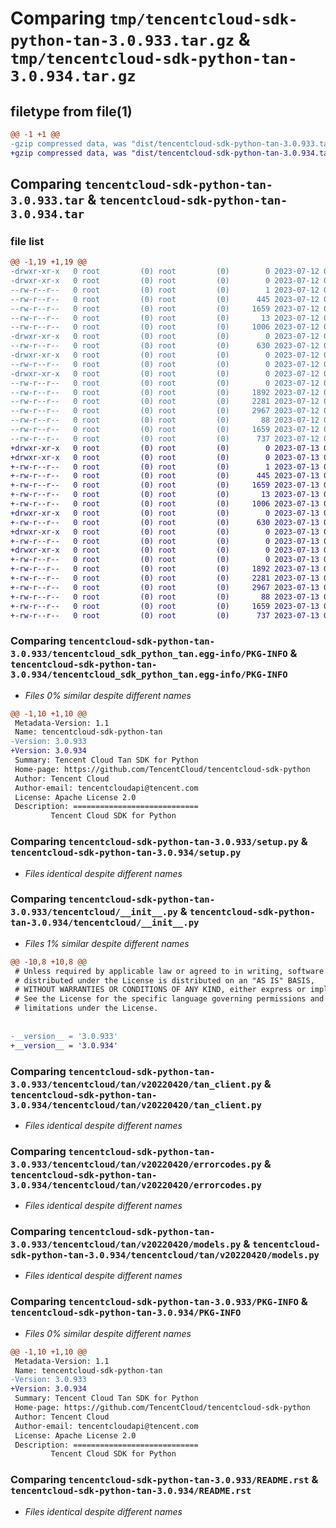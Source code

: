 # Comparing `tmp/tencentcloud-sdk-python-tan-3.0.933.tar.gz` & `tmp/tencentcloud-sdk-python-tan-3.0.934.tar.gz`

## filetype from file(1)

```diff
@@ -1 +1 @@
-gzip compressed data, was "dist/tencentcloud-sdk-python-tan-3.0.933.tar", last modified: Wed Jul 12 00:37:17 2023, max compression
+gzip compressed data, was "dist/tencentcloud-sdk-python-tan-3.0.934.tar", last modified: Thu Jul 13 00:33:17 2023, max compression
```

## Comparing `tencentcloud-sdk-python-tan-3.0.933.tar` & `tencentcloud-sdk-python-tan-3.0.934.tar`

### file list

```diff
@@ -1,19 +1,19 @@
-drwxr-xr-x   0 root         (0) root         (0)        0 2023-07-12 00:37:17.000000 tencentcloud-sdk-python-tan-3.0.933/
-drwxr-xr-x   0 root         (0) root         (0)        0 2023-07-12 00:37:17.000000 tencentcloud-sdk-python-tan-3.0.933/tencentcloud_sdk_python_tan.egg-info/
--rw-r--r--   0 root         (0) root         (0)        1 2023-07-12 00:37:17.000000 tencentcloud-sdk-python-tan-3.0.933/tencentcloud_sdk_python_tan.egg-info/dependency_links.txt
--rw-r--r--   0 root         (0) root         (0)      445 2023-07-12 00:37:17.000000 tencentcloud-sdk-python-tan-3.0.933/tencentcloud_sdk_python_tan.egg-info/SOURCES.txt
--rw-r--r--   0 root         (0) root         (0)     1659 2023-07-12 00:37:17.000000 tencentcloud-sdk-python-tan-3.0.933/tencentcloud_sdk_python_tan.egg-info/PKG-INFO
--rw-r--r--   0 root         (0) root         (0)       13 2023-07-12 00:37:17.000000 tencentcloud-sdk-python-tan-3.0.933/tencentcloud_sdk_python_tan.egg-info/top_level.txt
--rw-r--r--   0 root         (0) root         (0)     1006 2023-07-12 00:37:17.000000 tencentcloud-sdk-python-tan-3.0.933/setup.py
-drwxr-xr-x   0 root         (0) root         (0)        0 2023-07-12 00:37:17.000000 tencentcloud-sdk-python-tan-3.0.933/tencentcloud/
--rw-r--r--   0 root         (0) root         (0)      630 2023-07-12 00:37:17.000000 tencentcloud-sdk-python-tan-3.0.933/tencentcloud/__init__.py
-drwxr-xr-x   0 root         (0) root         (0)        0 2023-07-12 00:37:17.000000 tencentcloud-sdk-python-tan-3.0.933/tencentcloud/tan/
--rw-r--r--   0 root         (0) root         (0)        0 2023-07-12 00:37:17.000000 tencentcloud-sdk-python-tan-3.0.933/tencentcloud/tan/__init__.py
-drwxr-xr-x   0 root         (0) root         (0)        0 2023-07-12 00:37:17.000000 tencentcloud-sdk-python-tan-3.0.933/tencentcloud/tan/v20220420/
--rw-r--r--   0 root         (0) root         (0)        0 2023-07-12 00:37:17.000000 tencentcloud-sdk-python-tan-3.0.933/tencentcloud/tan/v20220420/__init__.py
--rw-r--r--   0 root         (0) root         (0)     1892 2023-07-12 00:37:17.000000 tencentcloud-sdk-python-tan-3.0.933/tencentcloud/tan/v20220420/tan_client.py
--rw-r--r--   0 root         (0) root         (0)     2281 2023-07-12 00:37:17.000000 tencentcloud-sdk-python-tan-3.0.933/tencentcloud/tan/v20220420/errorcodes.py
--rw-r--r--   0 root         (0) root         (0)     2967 2023-07-12 00:37:17.000000 tencentcloud-sdk-python-tan-3.0.933/tencentcloud/tan/v20220420/models.py
--rw-r--r--   0 root         (0) root         (0)       88 2023-07-12 00:37:17.000000 tencentcloud-sdk-python-tan-3.0.933/setup.cfg
--rw-r--r--   0 root         (0) root         (0)     1659 2023-07-12 00:37:17.000000 tencentcloud-sdk-python-tan-3.0.933/PKG-INFO
--rw-r--r--   0 root         (0) root         (0)      737 2023-07-12 00:37:17.000000 tencentcloud-sdk-python-tan-3.0.933/README.rst
+drwxr-xr-x   0 root         (0) root         (0)        0 2023-07-13 00:33:17.000000 tencentcloud-sdk-python-tan-3.0.934/
+drwxr-xr-x   0 root         (0) root         (0)        0 2023-07-13 00:33:17.000000 tencentcloud-sdk-python-tan-3.0.934/tencentcloud_sdk_python_tan.egg-info/
+-rw-r--r--   0 root         (0) root         (0)        1 2023-07-13 00:33:17.000000 tencentcloud-sdk-python-tan-3.0.934/tencentcloud_sdk_python_tan.egg-info/dependency_links.txt
+-rw-r--r--   0 root         (0) root         (0)      445 2023-07-13 00:33:17.000000 tencentcloud-sdk-python-tan-3.0.934/tencentcloud_sdk_python_tan.egg-info/SOURCES.txt
+-rw-r--r--   0 root         (0) root         (0)     1659 2023-07-13 00:33:17.000000 tencentcloud-sdk-python-tan-3.0.934/tencentcloud_sdk_python_tan.egg-info/PKG-INFO
+-rw-r--r--   0 root         (0) root         (0)       13 2023-07-13 00:33:17.000000 tencentcloud-sdk-python-tan-3.0.934/tencentcloud_sdk_python_tan.egg-info/top_level.txt
+-rw-r--r--   0 root         (0) root         (0)     1006 2023-07-13 00:33:17.000000 tencentcloud-sdk-python-tan-3.0.934/setup.py
+drwxr-xr-x   0 root         (0) root         (0)        0 2023-07-13 00:33:17.000000 tencentcloud-sdk-python-tan-3.0.934/tencentcloud/
+-rw-r--r--   0 root         (0) root         (0)      630 2023-07-13 00:33:17.000000 tencentcloud-sdk-python-tan-3.0.934/tencentcloud/__init__.py
+drwxr-xr-x   0 root         (0) root         (0)        0 2023-07-13 00:33:17.000000 tencentcloud-sdk-python-tan-3.0.934/tencentcloud/tan/
+-rw-r--r--   0 root         (0) root         (0)        0 2023-07-13 00:33:17.000000 tencentcloud-sdk-python-tan-3.0.934/tencentcloud/tan/__init__.py
+drwxr-xr-x   0 root         (0) root         (0)        0 2023-07-13 00:33:17.000000 tencentcloud-sdk-python-tan-3.0.934/tencentcloud/tan/v20220420/
+-rw-r--r--   0 root         (0) root         (0)        0 2023-07-13 00:33:17.000000 tencentcloud-sdk-python-tan-3.0.934/tencentcloud/tan/v20220420/__init__.py
+-rw-r--r--   0 root         (0) root         (0)     1892 2023-07-13 00:33:17.000000 tencentcloud-sdk-python-tan-3.0.934/tencentcloud/tan/v20220420/tan_client.py
+-rw-r--r--   0 root         (0) root         (0)     2281 2023-07-13 00:33:17.000000 tencentcloud-sdk-python-tan-3.0.934/tencentcloud/tan/v20220420/errorcodes.py
+-rw-r--r--   0 root         (0) root         (0)     2967 2023-07-13 00:33:17.000000 tencentcloud-sdk-python-tan-3.0.934/tencentcloud/tan/v20220420/models.py
+-rw-r--r--   0 root         (0) root         (0)       88 2023-07-13 00:33:17.000000 tencentcloud-sdk-python-tan-3.0.934/setup.cfg
+-rw-r--r--   0 root         (0) root         (0)     1659 2023-07-13 00:33:17.000000 tencentcloud-sdk-python-tan-3.0.934/PKG-INFO
+-rw-r--r--   0 root         (0) root         (0)      737 2023-07-13 00:33:17.000000 tencentcloud-sdk-python-tan-3.0.934/README.rst
```

### Comparing `tencentcloud-sdk-python-tan-3.0.933/tencentcloud_sdk_python_tan.egg-info/PKG-INFO` & `tencentcloud-sdk-python-tan-3.0.934/tencentcloud_sdk_python_tan.egg-info/PKG-INFO`

 * *Files 0% similar despite different names*

```diff
@@ -1,10 +1,10 @@
 Metadata-Version: 1.1
 Name: tencentcloud-sdk-python-tan
-Version: 3.0.933
+Version: 3.0.934
 Summary: Tencent Cloud Tan SDK for Python
 Home-page: https://github.com/TencentCloud/tencentcloud-sdk-python
 Author: Tencent Cloud
 Author-email: tencentcloudapi@tencent.com
 License: Apache License 2.0
 Description: ============================
         Tencent Cloud SDK for Python
```

### Comparing `tencentcloud-sdk-python-tan-3.0.933/setup.py` & `tencentcloud-sdk-python-tan-3.0.934/setup.py`

 * *Files identical despite different names*

### Comparing `tencentcloud-sdk-python-tan-3.0.933/tencentcloud/__init__.py` & `tencentcloud-sdk-python-tan-3.0.934/tencentcloud/__init__.py`

 * *Files 1% similar despite different names*

```diff
@@ -10,8 +10,8 @@
 # Unless required by applicable law or agreed to in writing, software
 # distributed under the License is distributed on an "AS IS" BASIS,
 # WITHOUT WARRANTIES OR CONDITIONS OF ANY KIND, either express or implied.
 # See the License for the specific language governing permissions and
 # limitations under the License.
 
 
-__version__ = '3.0.933'
+__version__ = '3.0.934'
```

### Comparing `tencentcloud-sdk-python-tan-3.0.933/tencentcloud/tan/v20220420/tan_client.py` & `tencentcloud-sdk-python-tan-3.0.934/tencentcloud/tan/v20220420/tan_client.py`

 * *Files identical despite different names*

### Comparing `tencentcloud-sdk-python-tan-3.0.933/tencentcloud/tan/v20220420/errorcodes.py` & `tencentcloud-sdk-python-tan-3.0.934/tencentcloud/tan/v20220420/errorcodes.py`

 * *Files identical despite different names*

### Comparing `tencentcloud-sdk-python-tan-3.0.933/tencentcloud/tan/v20220420/models.py` & `tencentcloud-sdk-python-tan-3.0.934/tencentcloud/tan/v20220420/models.py`

 * *Files identical despite different names*

### Comparing `tencentcloud-sdk-python-tan-3.0.933/PKG-INFO` & `tencentcloud-sdk-python-tan-3.0.934/PKG-INFO`

 * *Files 0% similar despite different names*

```diff
@@ -1,10 +1,10 @@
 Metadata-Version: 1.1
 Name: tencentcloud-sdk-python-tan
-Version: 3.0.933
+Version: 3.0.934
 Summary: Tencent Cloud Tan SDK for Python
 Home-page: https://github.com/TencentCloud/tencentcloud-sdk-python
 Author: Tencent Cloud
 Author-email: tencentcloudapi@tencent.com
 License: Apache License 2.0
 Description: ============================
         Tencent Cloud SDK for Python
```

### Comparing `tencentcloud-sdk-python-tan-3.0.933/README.rst` & `tencentcloud-sdk-python-tan-3.0.934/README.rst`

 * *Files identical despite different names*

